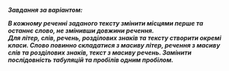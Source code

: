 ***Завдання за варіантом:***<br>

***В кожному реченні заданого тексту змінити місцями перше та останнє слово, не змінивши довжини речення. <br>
Для літер, слів, речень, розділових знаків та тексту створити окремі класи. Слово повинно складатися з масиву літер, речення з масиву слів та розділових знаків, текст з масиву речень. Замінити послідовність табуляцій та пробілів одним пробілом.***<br>